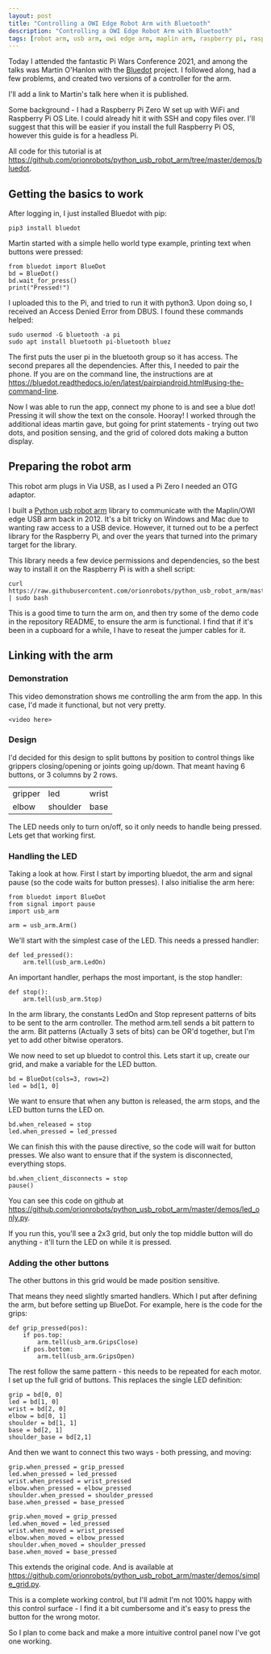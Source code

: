```yaml
---
layout: post
title: "Controlling a OWI Edge Robot Arm with Bluetooth"
description: "Controlling a OWI Edge Robot Arm with Bluetooth"
tags: [robot arm, usb arm, owi edge arm, maplin arm, raspberry pi, raspberry pi zero, bluetooth, blue dot]
---
```

Today I attended the fantastic Pi Wars Conference 2021, and among the talks was Martin O'Hanlon with the [Bluedot](https://bluedot.readthedocs.io/en/latest/dotapi.html) project. I followed along, had a few problems, and created two versions of a controller for the arm.

I'll add a link to Martin's talk here when it is published.

Some background - I had a Raspberry Pi Zero W set up with WiFi and Raspberry Pi OS Lite. I could already hit it with SSH and copy files over. I'll suggest that this will be easier if you install the full Raspberry Pi OS, however this guide is for a headless Pi.

All code for this tutorial is at <https://github.com/orionrobots/python_usb_robot_arm/tree/master/demos/bluedot>.

## Getting the basics to work

After logging in, I just installed Bluedot with pip:

    pip3 install bluedot

Martin started with a simple hello world type example, printing text when buttons were pressed:

    from bluedot import BlueDot
    bd = BlueDot()
    bd.wait_for_press()
    print("Pressed!")

I uploaded this to the Pi, and tried to run it with python3. Upon doing so, I received an Access Denied Error from DBUS. I found these commands helped:

    sudo usermod -G bluetooth -a pi
    sudo apt install bluetooth pi-bluetooth bluez 

The first puts the user pi in the bluetooth group so it has access. The second prepares all the dependencies.
After this, I needed to pair the phone. If you are on the command line, the instructions are at <https://bluedot.readthedocs.io/en/latest/pairpiandroid.html#using-the-command-line>.

Now I was able to run the app, connect my phone to is and see a blue dot! Pressing it will show the text on the console. Hooray!
I worked through the additional ideas martin gave, but going for print statements - trying out two dots, and position sensing, and the grid of colored dots making a button display.

## Preparing the robot arm

This robot arm plugs in Via USB, as I used a Pi Zero I needed an OTG adaptor.

I built a [Python usb robot arm](https://github.com/orionrobots/python_usb_robot_arm/) library to communicate with the Maplin/OWI edge USB arm back in 2012. It's a bit tricky on Windows and Mac due to wanting raw access to a USB device. However, it turned out to be a perfect library for the Raspberry Pi, and over the years that turned into the primary target for the library.

This library needs a few device permissions and dependencies, so the best way to install it on the Raspberry Pi is with a shell script:

    curl https://raw.githubusercontent.com/orionrobots/python_usb_robot_arm/master/setup_arm.sh | sudo bash

This is a good time to turn the arm on, and then try some of the demo code in the repository README, to ensure the arm is functional. I find that if it's been in a cupboard for a while, I have to reseat the jumper cables for it.

## Linking with the arm

### Demonstration

This video demonstration shows me controlling the arm from the app. In this case, I'd made it functional, but not very pretty.

    <video here>

### Design

I'd decided for this design to split buttons by position to control things like grippers closing/opening or joints going up/down.
That meant having 6 buttons, or 3 columns by 2 rows.

|         |          |        |
| ------- | ------   | ------ |
| gripper | led      | wrist  |
| elbow   | shoulder | base   |

The LED needs only to turn on/off, so it only needs to handle being pressed. Lets get that working first.

### Handling the LED

Taking a look at how. First I start by importing bluedot, the arm and signal pause (so the code waits for button presses). I also initialise the arm here:

    from bluedot import BlueDot
    from signal import pause
    import usb_arm

    arm = usb_arm.Arm()

We'll start with the simplest case of the LED. This needs a pressed handler:

    def led_pressed():
        arm.tell(usb_arm.LedOn)

An important handler, perhaps the most important, is the stop handler:

    def stop():
        arm.tell(usb_arm.Stop)

In the arm library, the constants LedOn and Stop represent patterns of bits to be sent to the arm controller. The method arm.tell sends a bit pattern to the arm. Bit patterns (Actually 3 sets of bits) can be OR'd together, but I'm yet to add other bitwise operators.

We now need to set up bluedot to control this. Lets start it up, create our grid, and make a variable for the LED button.

    bd = BlueDot(cols=3, rows=2)
    led = bd[1, 0]

We want to ensure that when any button is released, the arm stops, and the LED button turns the LED on.

    bd.when_released = stop
    led.when_pressed = led_pressed

We can finish this with the pause directive, so the code will wait for button presses. We also want to ensure that if the system is disconnected, everything stops.

    bd.when_client_disconnects = stop
    pause()

You can see this code on github at https://github.com/orionrobots/python_usb_robot_arm/master/demos/led_only.py.

If you run this, you'll see a 2x3 grid, but only the top middle button will do anything - it'll turn the LED on while it is pressed.

### Adding the other buttons

The other buttons in this grid would be made position sensitive.

That means they need slightly smarted handlers. Which I put after defining the arm, but before setting up BlueDot.
For example, here is the code for the grips:

    def grip_pressed(pos):
        if pos.top:
            arm.tell(usb_arm.GripsClose)
        if pos.bottom:
            arm.tell(usb_arm.GripsOpen)

The rest follow the same pattern - this needs to be repeated for each motor. I set up the full grid of buttons. This replaces the single LED definition:

    grip = bd[0, 0]
    led = bd[1, 0]
    wrist = bd[2, 0]
    elbow = bd[0, 1]
    shoulder = bd[1, 1]
    base = bd[2, 1]
    shoulder_base = bd[2,1]

And then we want to connect this two ways - both pressing, and moving:

    grip.when_pressed = grip_pressed
    led.when_pressed = led_pressed
    wrist.when_pressed = wrist_pressed
    elbow.when_pressed = elbow_pressed
    shoulder.when_pressed = shoulder_pressed
    base.when_pressed = base_pressed

    grip.when_moved = grip_pressed
    led.when_moved = led_pressed
    wrist.when_moved = wrist_pressed
    elbow.when_moved = elbow_pressed
    shoulder.when_moved = shoulder_pressed
    base.when_moved = base_pressed

This extends the original code. And is available at <https://github.com/orionrobots/python_usb_robot_arm/master/demos/simple_grid.py>.

This is a complete working control, but I'll admit I'm not 100% happy with this control surface - I find it a bit cumbersome and it's easy to press the button for the wrong motor.

So I plan to come back and make a more intuitive control panel now I've got one working.

